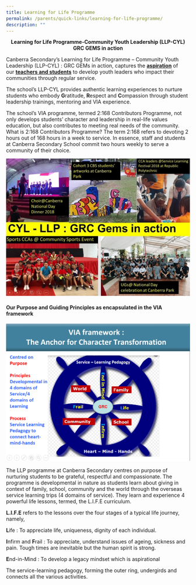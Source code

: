 ```yaml
---
title: Learning for Life Programme
permalink: /parents/quick-links/learning-for-life-programme/
description: ""
---
```



<p style="text-align: center;"><strong>Learning for Life Programme-Community Youth Leadership (LLP-CYL)</strong><br /><strong>GRC GEMS in action</strong></p>
<p>Canberra Secondary&rsquo;s Learning for Life Programme &ndash; Community Youth Leadership (LLP-CYL) : GRC GEMs in action, captures the&nbsp;<strong><u>aspiration</u></strong>&nbsp;of our&nbsp;<strong><u>teachers and students</u></strong>&nbsp;to develop youth leaders who impact their communities through regular service.</p>
<p>The school&rsquo;s LLP-CYL provides authentic learning experiences to nurture students who embody&nbsp;<strong>G</strong>ratitude,&nbsp;<strong>R</strong>espect and&nbsp;<strong>C</strong>ompassion through student leadership trainings, mentoring and VIA experience.</p>
<p>The school&rsquo;s VIA programme, termed 2:168 Contributors Programme, not only develops students&rsquo; character and leadership in real-life values education, but also contributes to meeting real needs of the community. What is 2:168 Contributors Programme? The term 2:168 refers to devoting 2 hours out of 168 hours in a week to service. In essence, staff and students at Canberra Secondary School commit two hours weekly to serve a community of their choice.</p>

<img src="/images/llp1.jpg">

<h4>Our Purpose and Guiding Principles as encapsulated in the VIA framework</h4>

<img src="/images/llp2.png">

<p>The LLP programme at Canberra Secondary centres on purpose of nurturing students to be grateful, respectful and compassionate. The programme is developmental in nature as students learn about giving in context of family, school, community and the world through the overseas service learning trips (4 domains of service). They learn and experience 4 powerful life lessons, termed, the L.I.F.E curriculum.</p>
<p><strong>L.I.F.E</strong>&nbsp;refers to the lessons over the four stages of a typical life journey, namely,</p>
<p><strong>L</strong>ife : To appreciate life, uniqueness, dignity of each individual.</p>
<p><strong>I</strong>nfirm and&nbsp;<strong>F</strong>rail : To appreciate, understand issues of ageing, sickness and pain. Tough times are inevitable but the human spirit is strong.</p>
<p><strong>E</strong>nd-in-Mind : To develop a legacy mindset which is aspirational</p>
<p>The service-learning pedagogy, forming the outer ring, undergirds and connects all the various activities.</p>
